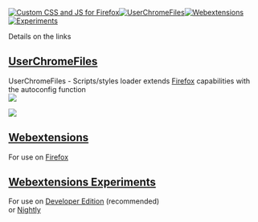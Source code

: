 [![Custom CSS and JS for Firefox  ](https://raw.githubusercontent.com/VitaliyVstyle/VitaliyVstyle.github.io/main/content/stylesff.svg)](https://github.com/VitaliyVstyle/VitaliyVstyle.github.io/tree/main/UserChromeFiles#userchromefiles)[![UserChromeFiles  ](https://raw.githubusercontent.com/VitaliyVstyle/VitaliyVstyle.github.io/main/content/user_chrome_files.svg)](https://github.com/VitaliyVstyle/VitaliyVstyle.github.io/tree/main/UserChromeFiles#userchromefiles)[![Webextensions  ](https://raw.githubusercontent.com/VitaliyVstyle/VitaliyVstyle.github.io/main/content/webextensions.svg)](https://github.com/VitaliyVstyle/VitaliyVstyle.github.io/tree/main/WebExtExperiments#webextensions)[![Experiments  ](https://raw.githubusercontent.com/VitaliyVstyle/VitaliyVstyle.github.io/main/content/experiments.svg)](https://github.com/VitaliyVstyle/VitaliyVstyle.github.io/tree/main/WebExtExperiments#webextensions-experiments)  

Details on the links  

## [UserChromeFiles](https://github.com/VitaliyVstyle/VitaliyVstyle.github.io/tree/main/UserChromeFiles#userchromefiles)
UserChromeFiles - Scripts/styles loader extends [Firefox](https://www.mozilla.org/firefox/all) capabilities with the autoconfig function  
<img src="https://github.com/VitaliyVstyle/VitaliyVstyle.github.io/blob/main/content/UserChromeFiles.png?raw=true"/>  

<img src="https://github.com/VitaliyVstyle/VitaliyVstyle.github.io/blob/main/content/UserChromeFiles_Settings.png?raw=true"/>  

## [Webextensions](https://github.com/VitaliyVstyle/VitaliyVstyle.github.io/tree/main/WebExtExperiments#webextensions)  
For use on [Firefox](https://www.mozilla.org/firefox/all)  

## [Webextensions Experiments](https://github.com/VitaliyVstyle/VitaliyVstyle.github.io/tree/main/WebExtExperiments#webextensions-experiments)   
For use on [Developer Edition](https://www.mozilla.org/firefox/developer)  (recommended)  
or [Nightly](https://www.mozilla.org/firefox/nightly)  
